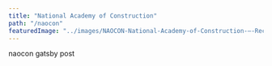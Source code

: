```yaml
---
title: "National Academy of Construction"
path: "/naocon"
featuredImage: "../images/NAOCON-National-Academy-of-Construction-–-Recognizing-Indu_-https___www.naocon.org_-300x284.jpg"
---
```


naocon gatsby post

